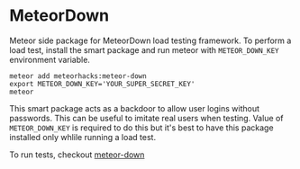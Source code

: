 MeteorDown
============

Meteor side package for MeteorDown load testing framework. To perform a load test, install the smart package and run meteor with `METEOR_DOWN_KEY` environment variable.

    meteor add meteorhacks:meteor-down
    export METEOR_DOWN_KEY='YOUR_SUPER_SECRET_KEY'
    meteor

This smart package acts as a backdoor to allow user logins without passwords. This can be useful to imitate real users when testing. Value of `METEOR_DOWN_KEY` is required to do this but it's best to have this package installed only whlile running a load test.

To run tests, checkout [meteor-down](https://github.com/meteorhacks/meteor-down)
